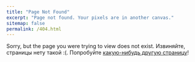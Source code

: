 ```yaml
---
title: "Page Not Found"
excerpt: "Page not found. Your pixels are in another canvas."
sitemap: false
permalink: /404.html
---
```


Sorry, but the page you were trying to view does not exist.
Извиняйте, страницы нету такой :(. Попробуйте [какую-нибудь другую страницу](https://georgy-july.github.io/)!
